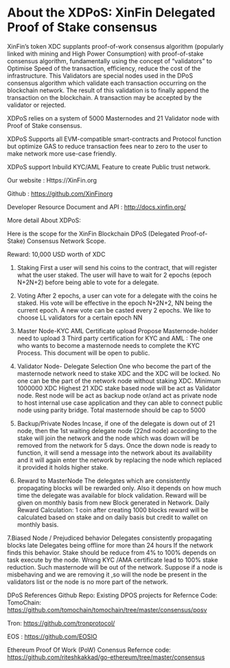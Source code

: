 # About the XDPoS: XinFin Delegated Proof of Stake consensus

XinFin’s token XDC supplants proof-of-work consensus algorithm (popularly linked with mining and High Power Consumption) with proof-of-stake consensus algorithm, fundamentally using the concept of “validators” to Optimise Speed of the transaction, efficiency, reduce the cost of the infrastructure. This 
Validators are special nodes used in the DPoS consensus algorithm which validate each transaction occurring on the blockchain network. The result of this validation is to finally append the transaction on the blockchain. A transaction may be accepted by the validator or rejected. 

XDPoS relies on a system of 5000 Masternodes and 21 Validator node with Proof of Stake consensus.

XDPoS Supports all EVM-compatible smart-contracts and Protocol function but optimize GAS to reduce transaction fees near to zero to the user to make network more use-case friendly. 

XDPoS support Inbuild KYC/AML Feature to create Public trust network.

Our website : Https://XinFin.org

Github : https://github.com/XinFinorg 

Developer Resource Document and API : http://docs.xinfin.org/ 

More detail About XDPoS:

Here is the scope for the XinFin Blockchain DPoS (Delegated Proof-of-Stake) Consensus Network Scope.

Reward: 10,000 USD worth of XDC
1. Staking
First a user will send his coins to the contract, that will register what the user staked. The user will have to wait for 2 epochs (epoch N+2N+2) before being able to vote for a delegate.

2. Voting
After 2 epochs, a user can vote for a delegate with the coins he staked. His vote will be effective in the epoch N+2N+2, NN being the current epoch.
A new vote can be casted every 2 epochs.
We like to  choose LL validators for a certain epoch NN

3.  Master Node-KYC AML Certificate upload
Propose Masternode-holder need to upload 3 Third party certification for KYC and AML : The one who wants to become a masternode needs to complete the KYC Process. This document will be open to public.

4. Validator Node- Delegate Selection
One who become the part of the masternode network need to stake XDC and the XDC will be locked. No one can be the part of the network node without staking XDC. Minimum 1000000 XDC 
Highest 21 XDC stake based node will be act as Validator node. Rest node will be act as backup node or/and act as private node to host internal use case application and they can able to connect public node using parity bridge. Total masternode should be cap to 5000

5. Backup/Private Nodes
Incase, if one of the delegate is down out of 21 node, then the 1st waiting delegate node (22nd node) according to the stake will join the network and the node which was down will be removed from the network for 5 days.
Once the down node is ready to function, it will send a message into the network about its availability and it will again enter the network by replacing the node which replaced it provided it holds higher stake.

6. Reward to MasterNode
The delegates which are consistently propagating blocks will be rewarded only. Also it depends on how much time the delegate was available for block validation. Reward will be given on monthly basis from new Block generated in Network.
Daily Reward Calculation: 1 coin after creating 1000 blocks reward will be calculated based on stake and on daily basis but credit to wallet on monthly basis.

7.Biased Node / Prejudiced behavior
Delegates consistently propagating blocks late
Delegates being offline for more than 24 hours
If the network finds this behavior. Stake should be reduce from 4% to 100% depends on task execute by the node.
Wrong KYC /AMA certificate lead to 100% stake reduction. Such masternode will be out of the network.
Suppose if a node is misbehaving and we are removing it ,so will the node be present in the validators list or the node is no more part of the network.

DPoS References Github Repo:
Existing DPOS projects for Refernce Code:
TomoChain: https://github.com/tomochain/tomochain/tree/master/consensus/posv

Tron: https://github.com/tronprotocol/

EOS : https://github.com/EOSIO

Ethereum Proof Of Work (PoW) Conensus Refernce code: 
https://github.com/riteshkakkad/go-ethereum/tree/master/consensus

